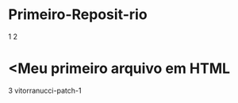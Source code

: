 # Primeiro-Reposit-rio
1    <html>
2             <h1><Meu primeiro arquivo em HTML</h1>
3     </html>
vitorranucci-patch-1
